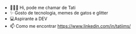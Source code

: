  - 🙋🏾‍♀️ Hi, pode me chamar de Tati
 - ✨ Gosto de tecnologia, memes de gatos e glitter
 - 💻Aspirante a DEV 
 - 📫 Como me encontrar https://www.linkedin.com/in/tatiims/

<!---
tatiims/tatiims is a ✨ special ✨ repository because its `README.md` (this file) appears on your GitHub profile.
You can click the Preview link to take a look at your changes.
--->

